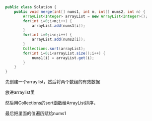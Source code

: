 ```java
public class Solution {
	public void merge(int[] nums1, int m, int[] nums2, int n) {
		ArrayList<Integer> arrayList = new ArrayList<Integer>();
		for(int i=0;i<m;i++) {
			arrayList.add(nums1[i]);
		}
		for(int i=0;i<n;i++) {
			arrayList.add(nums2[i]);
		}
		Collections.sort(arrayList);
		for(int i=0;i<arrayList.size();i++) {
			nums1[i] = arrayList.get(i);
		}
	}
}

```

先创建一个arraylist，然后将两个数组的有效数据

放进arraylist里

然后用Collections的sort函数给ArrayList排序，

最后把里面的值遍历赋给nums1